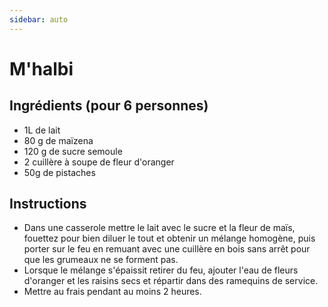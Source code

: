 ```yaml
---
sidebar: auto
---
```


# M'halbi

## Ingrédients (pour 6 personnes)

- 1L de lait
- 80 g de maïzena
- 120 g de sucre semoule
- 2 cuillère à soupe de fleur d'oranger
- 50g de pistaches

## Instructions

- Dans une casserole mettre le lait avec le sucre et la fleur de maïs, fouettez pour bien diluer le tout et obtenir un mélange homogène, puis porter sur le feu en remuant avec une cuillère en bois sans arrêt pour que les grumeaux ne se forment pas.
- Lorsque le mélange s'épaissit retirer du feu, ajouter l'eau de fleurs d'oranger et les raisins secs et répartir dans des ramequins de service.
- Mettre au frais pendant au moins 2 heures.
